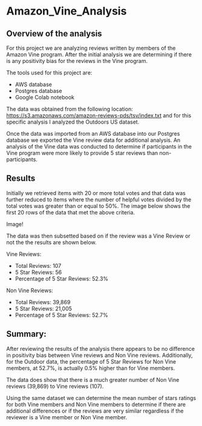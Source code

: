 # Amazon_Vine_Analysis

## Overview of the analysis
For this project we are analyzing reviews written by members of the Amazon Vine program. After the initial analysis we are determining if there is any positivity bias for the reviews in the Vine program.

The tools used for this project are:
 - AWS database
 - Postgres database
 - Google Colab notebook

The data was obtained from the following location: https://s3.amazonaws.com/amazon-reviews-pds/tsv/index.txt and for this specific analysis I analyzed the Outdoors US dataset. 

Once the data was imported from an AWS database into our Postgres database we exported the Vine review data for additional analysis. An analysis of the Vine data was conducted to determine if participants in the Vine program were more likely to provide 5 star reviews than non-participants.

## Results
Initially we retrieved items with 20 or more total votes and that data was further reduced to items where the number of helpful votes divided by the total votes was greater than or equal to 50%. The image below shows the first 20 rows of the data that met the above criteria.

Image!

The data was then subsetted based on if the review was a Vine Review or not the the results are shown below. 

Vine Reviews:
 - Total Reviews: 107
 - 5 Star Reviews: 56
 - Percentage of 5 Star Reviews: 52.3%

Non Vine Reviews:
 - Total Reviews: 39,869
 - 5 Star Reviews: 21,005
 - Percentage of 5 Star Reviews: 52.7%

## Summary: 
After reviewing the results of the analysis there appears to be no difference in positivity bias between Vine reviews and Non Vine reviews. Additionally, for the Outdoor data, the percentage of 5 Star Reviews for Non Vine members, at 52.7%, is actually 0.5% higher than for Vine members. 

The data does show that there is a much greater number of Non Vine reviews (39,869) to Vine reviews (107). 

Using the same dataset we can determine the mean number of stars ratings for both Vine members and Non Vine members to determine if there are additional differences or if the reviews are very similar regardless if the reviewer is a Vine member or Non Vine member. 


